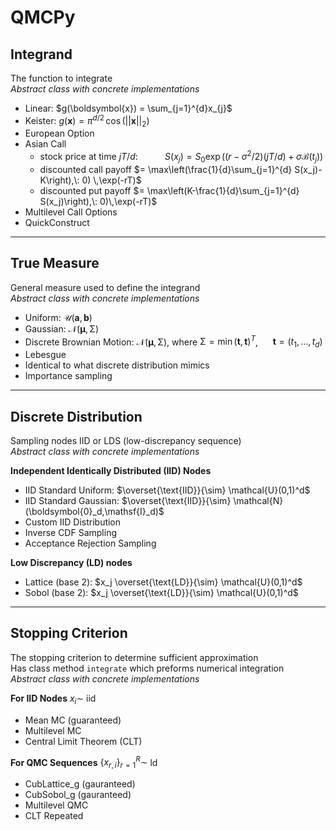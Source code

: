 # QMCPy

## Integrand

The function to integrate\
*Abstract class with concrete implementations*

- Linear: $g(\boldsymbol{x}) = \sum_{j=1}^{d}x_{j}$
- Keister: $g(\boldsymbol{x}) = \pi^{d/2} \, \cos(||\boldsymbol{x}||_2)$
- European Option
- Asian Call
    - stock price at time $jT/d$: $~~~~~~~~~$ $S(x_j)=S_0\exp\bigl((r-\sigma^2/2)(jT/d)+\sigma\mathcal{B}(t_j)\bigr)$
    - discounted call payoff $= \max\left(\frac{1}{d}\sum_{j=1}^{d} S(x_j)-K\right),\: 0)  \,\exp(-rT)$
    - discounted put payoff $= \max\left(K-\frac{1}{d}\sum_{j=1}^{d} S(x_j)\right),\: 0)\,\exp(-rT)$
- Multilevel Call Options
- QuickConstruct

<hr>

## True Measure

General measure used to define the integrand\
*Abstract class with concrete implementations*

- Uniform: $\mathcal{U}(\boldsymbol{a},\boldsymbol{b})$
- Gaussian: $\mathcal{N}(\boldsymbol{\mu},\mathsf{\Sigma})$
- Discrete Brownian Motion: $\mathcal{N}(\boldsymbol{\mu},\mathsf{\Sigma})$, where $\mathsf{\Sigma} = \min(\boldsymbol{t},\boldsymbol{t})^T$, $~~~~$ $\boldsymbol{t} = (t_1, \ldots, t_d)$
- Lebesgue
- Identical to what discrete distribution mimics
- Importance sampling

<hr>

## Discrete Distribution

Sampling nodes IID or LDS (low-discrepancy sequence)\
*Abstract class with concrete implementations*

**Independent Identically Distributed (IID) Nodes**

- IID Standard Uniform: $\overset{\text{IID}}{\sim}   \mathcal{U}(0,1)^d$
- IID Standard Gaussian: $\overset{\text{IID}}{\sim}  \mathcal{N}(\boldsymbol{0}_d,\mathsf{I}_d)$
- Custom IID Distribution
- Inverse CDF Sampling
- Acceptance Rejection Sampling

**Low Discrepancy (LD) nodes**

- Lattice (base 2): $x_j  \overset{\text{LD}}{\sim}    \mathcal{U}(0,1)^d$
- Sobol (base 2): $x_j \overset{\text{LD}}{\sim}    \mathcal{U}(0,1)^d$

<hr>

## Stopping Criterion

The stopping criterion to determine sufficient approximation\
Has class method `integrate` which preforms numerical integration\
*Abstract class with concrete implementations*

**For IID Nodes** $x_i\sim$ iid

  - Mean MC (guaranteed)
  - Multilevel MC
  - Central Limit Theorem (CLT) 

**For QMC Sequences** $\{x_{r,i}\}_{r=1}^R \sim$ ld

- CubLattice_g (gauranteed)
- CubSobol_g (gauranteed)
- Multilevel QMC
- CLT Repeated